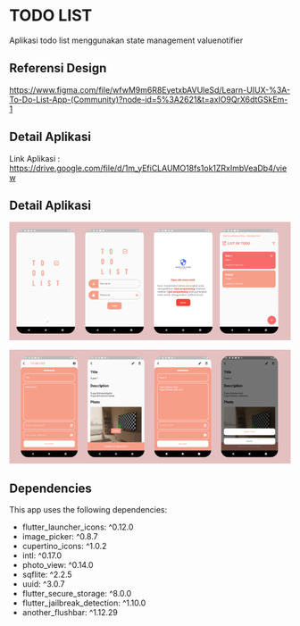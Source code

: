 # TODO LIST

Aplikasi todo list menggunakan state management valuenotifier

## Referensi Design
https://www.figma.com/file/wfwM9m6R8EyetxbAVUleSd/Learn-UIUX-%3A-To-Do-List-App-(Community)?node-id=5%3A2621&t=axIO9QrX6dtGSkEm-1

## Detail Aplikasi
Link Aplikasi : https://drive.google.com/file/d/1m_yEfiCLAUMO18fs1ok1ZRxImbVeaDb4/view

## Detail Aplikasi

![detail 1](ss/f1.png)

![detail 2](ss/f2.png)

## Dependencies
This app uses the following dependencies:
- flutter_launcher_icons: ^0.12.0
- image_picker: ^0.8.7
- cupertino_icons: ^1.0.2
- intl: ^0.17.0
- photo_view: ^0.14.0
- sqflite: ^2.2.5
- uuid: ^3.0.7
- flutter_secure_storage: ^8.0.0
- flutter_jailbreak_detection: ^1.10.0
- another_flushbar: ^1.12.29
